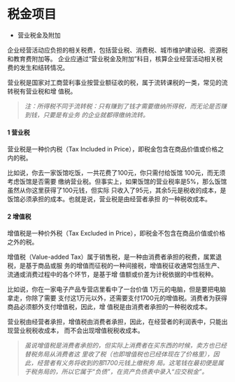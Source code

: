 # 税金项目


- 营业税金及附加

企业经营活动应负担的相关税费，包括营业税、消费税、城市维护建设税、资源税和教育费附加等。
企业应通过“营业税金及附加”科目，核算企业经营活动相关税费的发生和结转情况。

营业税是国家对工商营利事业按营业额征收的税，属于流转课税的一类，常见的流转税有营业税和增
值税。

> *注：所得税不同于流转税：只有赚到了钱才需要缴纳所得税，而无论是否赚到钱，只要是有业务
的企业就都得缴纳流转。*

#### 1 营业税

营业税是一种价内税（Tax Included in Price），即税金包含在商品价值或价格之内的税。

比如说，你去一家饭馆吃饭，一共花费了100元，你只需付给饭馆 100元，而无须考虑饭馆是否需要
缴纳营业税。但事实上，如果饭馆的营业税率是5%，那么饭馆虽然从你这里获得了100元钱，但实际
只收入了95元，其余5元是税收的成本，是饭馆必须承担的成本。也就是说，营业税是由经营者承担
的一种税收成本。

#### 2 增值税

增值税是一种价外税（Tax Excluded in Price），即税金不包含在商品价值或价格之外的税。

增值税（Value-added Tax）属于销售税，是一种由消费者承担的税费，属累退税，是基于商品或服
务的增值而征税的一种间接税，增值税征收通常包括生产、流通或消费过程中的各个环节，是基于增
值额或价差为计税依据的中性税种。

比如说，你在一家电子产品专营店里看中了一台价值 1万元的电脑，但是要把电脑拿走，你除了需要
支付这1万元以外，还需要支付1700元的增值税。消费者为获得商品必须额外支付增值税，因此，增
值税是由消费者承担的一种税收成本。

营业税由经营者承担，增值税由消费者承担，因此，在经营者的利润表中，只能出现营业税税收成本，
而不会出现增值税税收成本。

> *虽说增值税是消费者承担的，但实际上消费者在买东西的时候，卖方也已经替税务局从消费者这
里收了税（也即增值税也已经体现在了价格里），因此，经营者有义务将收到的那1700元钱上缴税务
局。这笔钱在最初便是属于税务局的，所以它属于“负债”，在资产负债表中录入“应交税金”。*
